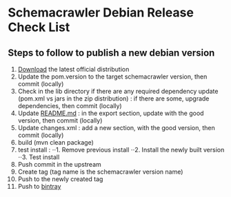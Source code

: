 Schemacrawler Debian Release Check List
==========================================

Steps to follow to publish a new debian version
------------------------------------------

1. [Download](http://sourceforge.net/projects/schemacrawler/) the latest official distribution
2. Update the pom.version to the target schemacrawler version, then commit (locally)
3. Check in the lib directory if there are any required dependency update (pom.xml vs jars in the zip distribution) : if there are some, upgrade dependencies, then commit (locally)
4. Update [README.md](README.md) : in the export section, update with the good version, then commit (locally)
5. Update changes.xml : add a new section, with the good version, then commit (locally)
6. build (mvn clean package)
7. test install :
⋅⋅1. Remove previous install
⋅⋅2. Install the newly built version
⋅⋅3. Test install
8. Push commit in the upstream
9. Create tag (tag name is the schemacrawler version name)
10. Push to the newly created tag
11. Push to [bintray](https://bintray.com/adriens/deb/schemacrawler/)
